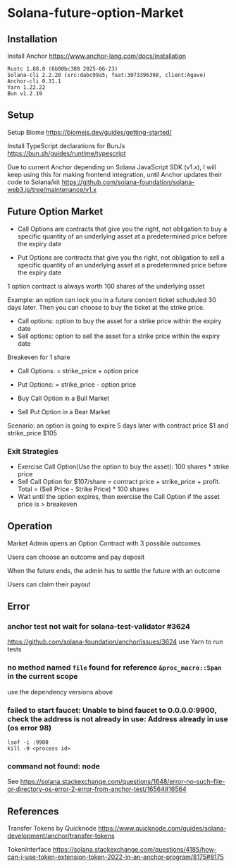 # Solana-future-option-Market

## Installation

Install Anchor
https://www.anchor-lang.com/docs/installation
```
Rustc 1.88.0 (6b00bc388 2025-06-23)
Solana-cli 2.2.20 (src:dabc99a5; feat:3073396398, client:Agave)
Anchor-cli 0.31.1
Yarn 1.22.22
Bun v1.2.19
```

## Setup
Setup Biome
https://biomejs.dev/guides/getting-started/

Install TypeScript declarations for BunJs
https://bun.sh/guides/runtime/typescript

Due to current Anchor depending on Solana JavaScript SDK (v1.x), I will keep using this for making frontend integration, until Anchor updates their code to Solana/kit
https://github.com/solana-foundation/solana-web3.js/tree/maintenance/v1.x

## Future Option Market
- Call Options are contracts that give you the right, not obligation to buy a specific quantity of an underlying asset at a predetermined price before the expiry date

- Put Options are contracts that give you the right, not obligation to sell a specific quantity of an underlying asset at a predetermined price before the expiry date

1 option contract is always worth 100 shares of the underlying asset

Example: an option can lock you in a future concert ticket schuduled 30 days later. Then you can choose to buy the ticket at the strike price. 

- Call options: option to buy the asset for a strike price within the expiry date
- Sell options: option to sell the asset for a strike price within the expiry date

Breakeven for 1 share
- Call Options: = strike_price + option price
- Put  Options: = strike_price - option price

- Buy Call Option in a Bull Market
- Sell Put Option in a Bear Market

Scenario: an option is going to expire 5 days later with contract price $1 and strike_price $105

### Exit Strategies
- Exercise Call Option(Use the option to buy the asset): 100 shares * strike price
- Sell Call Option for $107/share = contract price + strike_price + profit. Total = (Sell Price - Strike Price) * 100 shares
- Wait until the option expires, then exercise the Call Option if the asset price is > breakeven

## Operation
Market Admin opens an Option Contract with 3 possible outcomes

Users can choose an outcome and pay deposit

When the future ends, the admin has to settle the future with an outcome

Users can claim their payout

## Error
### anchor test not wait for solana-test-validator #3624
https://github.com/solana-foundation/anchor/issues/3624
use Yarn to run tests

### no method named `file` found for reference `&proc_macro::Span` in the current scope
use the dependency versions above

### failed to start faucet: Unable to bind faucet to 0.0.0.0:9900, check the address is not already in use: Address already in use (os error 98)
```
lsof -i :9900
kill -9 <process id>
```

### command not found: node
See https://solana.stackexchange.com/questions/1648/error-no-such-file-or-directory-os-error-2-error-from-anchor-test/16564#16564

## References
Transfer Tokens by Quicknode
https://www.quicknode.com/guides/solana-development/anchor/transfer-tokens

TokenInterface
https://solana.stackexchange.com/questions/4185/how-can-i-use-token-extension-token-2022-in-an-anchor-program/8175#8175
